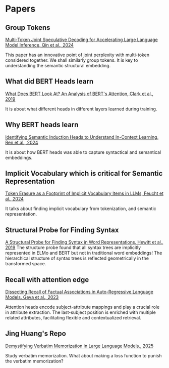 # Papers

## Group Tokens
[Multi-Token Joint Speculative Decoding for Accelerating Large Language Model Inference, Qin et al., 2024](https://arxiv.org/abs/2407.09722v1)

This paper has an innovative point of joint perplexity with multi-token considered together. We shall similarly group tokens.
It is key to understanding the semantic structural embedding.

## What did BERT Heads learn
[What Does BERT Look At? An Analysis of BERT's Attention, Clark et al., 2019](https://arxiv.org/abs/1906.04341)

It is about what different heads in different layers learned during training.

## Why BERT heads learn
[Identifying Semantic Induction Heads to Understand In-Context Learning, Ren et al., 2024](https://arxiv.org/pdf/2402.13055)

It is about how BERT heads was able to capture syntactical and semantical embeddings.

## Implicit Vocabulary which is critical for Semantic Representation
[Token Erasure as a Footprint of Implicit Vocabulary Items in LLMs, Feucht et al., 2024](https://arxiv.org/abs/2406.20086)

It talks about finding implicit vocabulary from tokenization, and semantic representation. 

## Structural Probe for Finding Syntax
[A Structural Probe for Finding Syntax in Word Representations. Hewitt et al., 2019](https://aclanthology.org/N19-1419/)
The structure probe found that all syntax trees are implicitly represented in ELMo and BERT but not in traditional word embeddings!
The hierarchical structure of syntax trees is reflected geometrically in the transformed space.

## Recall with attention edge
[Dissecting Recall of Factual Associations in Auto-Regressive Language Models. Geva et al., 2023](https://arxiv.org/abs/2304.14767)

Attention heads encode subject-attribute mappings and play a crucial role in attribute extraction.
The last-subject position is enriched with multiple related attributes, facilitating flexible and contextualized retrieval.

## Jing Huang's Repo
[Demystifying Verbatim Memorization in Large Language Models., 2025](https://github.com/explanare/verbatim-memorization)

Study verbatim memorization. What about making a loss function to punish the verbatim memorization?

